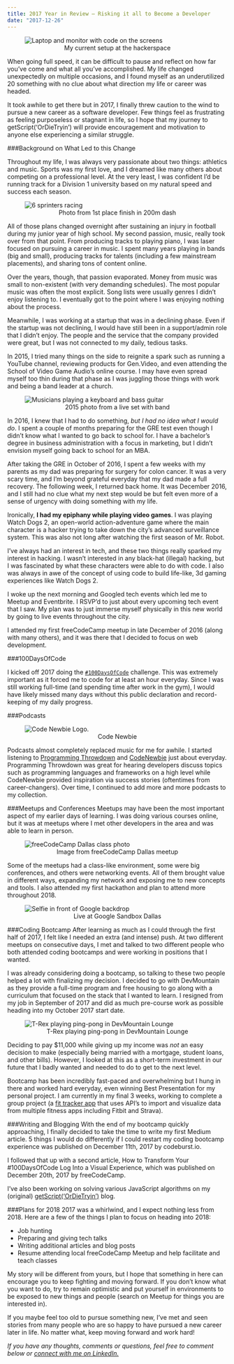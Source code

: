 ```yaml
---
title: 2017 Year in Review — Risking it all to Become a Developer
date: "2017-12-26"
---
```


<figure>
  <img src="./dm-setup.jpeg" alt="Laptop and monitor with code on the screens"/>
  <figcaption style="text-align: center">My current setup at the hackerspace</figcaption>
</figure>

When going full speed, it can be difficult to pause and reflect on how far you’ve come and what all you’ve accomplished. My life changed unexpectedly on multiple occasions, and I found myself as an underutilized 20 something with no clue about what direction my life or career was headed.

It took awhile to get there but in 2017, I finally threw caution to the wind to pursue a new career as a software developer. Few things feel as frustrating as feeling purposeless or stagnant in life, so I hope that my journey to getScript(‘OrDieTryin’) will provide encouragement and motivation to anyone else experiencing a similar struggle.

###Background on What Led to this Change

Throughout my life, I was always very passionate about two things: athletics and music. Sports was my first love, and I dreamed like many others about competing on a professional level. At the very least, I was confident I’d be running track for a Division 1 university based on my natural speed and success each season.

<figure>
  <img src="./track.jpeg" alt="6 sprinters racing"/>
  <figcaption style="text-align: center">Photo from 1st place finish in 200m dash</figcaption>
</figure>

All of those plans changed overnight after sustaining an injury in football during my junior year of high school. My second passion, music, really took over from that point. From producing tracks to playing piano, I was laser focused on pursuing a career in music. I spent many years playing in bands (big and small), producing tracks for talents (including a few mainstream placements), and sharing tons of content online.

Over the years, though, that passion evaporated. Money from music was small to non-existent (with very demanding schedules). The most popular music was often the most explicit. Song lists were usually genres I didn’t enjoy listening to. I eventually got to the point where I was enjoying nothing about the process.

Meanwhile, I was working at a startup that was in a declining phase. Even if the startup was not declining, I would have still been in a support/admin role that I didn’t enjoy. The people and the service that the company provided were great, but I was not connected to my daily, tedious tasks.

In 2015, I tried many things on the side to reignite a spark such as running a YouTube channel, reviewing products for Gen.Video, and even attending the School of Video Game Audio’s online course. I may have even spread myself too thin during that phase as I was juggling those things with work and being a band leader at a church.

<figure>
  <img src="./keys.jpeg" alt="Musicians playing a keyboard and bass guitar"/>
  <figcaption style="text-align: center">2015 photo from a live set with band</figcaption>
</figure>

In 2016, I knew that I had to do something, <em>but I had no idea what I would do</em>. I spent a couple of months preparing for the GRE test even though I didn’t know what I wanted to go back to school for. I have a bachelor’s degree in business administration with a focus in marketing, but I didn’t envision myself going back to school for an MBA.

After taking the GRE in October of 2016, I spent a few weeks with my parents as my dad was preparing for surgery for colon cancer. It was a very scary time, and I’m beyond grateful everyday that my dad made a full recovery. The following week, I returned back home. It was December 2016, and I still had no clue what my next step would be but felt even more of a sense of urgency with doing something with my life.

Ironically, <strong>I had my epiphany while playing video games</strong>. I was playing Watch Dogs 2, an open-world action-adventure game where the main character is a hacker trying to take down the city’s advanced surveillance system. This was also not long after watching the first season of Mr. Robot.

I’ve always had an interest in tech, and these two things really sparked my interest in hacking. I wasn’t interested in any black-hat (illegal) hacking, but I was fascinated by what these characters were able to do with code. I also was always in awe of the concept of using code to build life-like, 3d gaming experiences like Watch Dogs 2.

I woke up the next morning and Googled tech events which led me to Meetup and Eventbrite. I RSVP’d to just about every upcoming tech event that I saw. My plan was to just immerse myself physically in this new world by going to live events throughout the city.

I attended my first freeCodeCamp meetup in late December of 2016 (along with many others), and it was there that I decided to focus on web development.

###100DaysOfCode

I kicked off 2017 doing the <a href="https://github.com/MightyJoeW/100-Days-of-Code" target="_blank" rel="noopener noreferrer">```#100DaysOfCode```</a> challenge. This was extremely important as it forced me to code for at least an hour everyday. Since I was still working full-time (and spending time after work in the gym), I would have likely missed many days without this public declaration and record-keeping of my daily progress.

###Podcasts
<figure>
  <img src="./code-newbie-logo.jpeg" alt="Code Newbie Logo."/>
  <figcaption style="text-align: center">Code Newbie</figcaption>
</figure>

Podcasts almost completely replaced music for me for awhile. I started listening to <a href="https://www.programmingthrowdown.com/" target="_blank" rel="noopener noreferrer">Programming Throwdown</a> and <a href="https://www.codenewbie.org/" target="_blank" rel="noopener noreferrer">CodeNewbie</a> just about everyday. Programming Throwdown was great for hearing developers discuss topics such as programming languages and frameworks on a high level while CodeNewbie provided inspiration via success stories (oftentimes from career-changers). Over time, I continued to add more and more podcasts to my collection.

###Meetups and Conferences
Meetups may have been the most important aspect of my earlier days of learning. I was doing various courses online, but it was at meetups where I met other developers in the area and was able to learn in person.

<figure>
  <img src="./fccd.jpeg" alt="freeCodeCamp Dallas class photo"/>
  <figcaption style="text-align: center">Image from freeCodeCamp Dallas meetup</figcaption>
</figure>

Some of the meetups had a class-like environment, some were big conferences, and others were networking events. All of them brought value in different ways, expanding my network and exposing me to new concepts and tools. I also attended my first hackathon and plan to attend more throughout 2018.

<figure>
  <img src="./google-sandbox.jpeg" alt="Selfie in front of Google backdrop"/>
  <figcaption style="text-align: center">Live at Google Sandbox Dallas</figcaption>
</figure>

###Coding Bootcamp
After learning as much as I could through the first half of 2017, I felt like I needed an extra (and intense) push. At two different meetups on consecutive days, I met and talked to two different people who both attended coding bootcamps and were working in positions that I wanted.

I was already considering doing a bootcamp, so talking to these two people helped a lot with finalizing my decision. I decided to go with DevMountain as they provide a full-time program and free housing to go along with a curriculum that focused on the stack that I wanted to learn. I resigned from my job in September of 2017 and did as much pre-course work as possible heading into my October 2017 start date.

<figure>
  <img src="./dm-trex.jpeg" alt="T-Rex playing ping-pong in DevMountain Lounge"/>
  <figcaption style="text-align: center">T-Rex playing ping-pong in DevMountain Lounge</figcaption>
</figure>

Deciding to pay $11,000 while giving up my income was <em>not</em> an easy decision to make (especially being married with a mortgage, student loans, and other bills). However, I looked at this as a short-term investment in our future that I badly wanted and needed to do to get to the next level.

Bootcamp has been incredibly fast-paced and overwhelming but I hung in there and worked hard everyday, even winning Best Presentation for my personal project. I am currently in my final 3 weeks, working to complete a group project (a <a href="https://github.com/FitTracker/Fitness-Goal-Tracker" target="_blank" rel="noopener noreferrer">fit tracker app</a> that uses API’s to import and visualize data from multiple fitness apps including Fitbit and Strava).

###Writing and Blogging
With the end of my bootcamp quickly approaching, I finally decided to take the time to write my first Medium article. 5 things I would do differently if I could restart my coding bootcamp experience was published on December 11th, 2017 by codeburst.io.

I followed that up with a second article, How to Transform Your #100DaysOfCode Log Into a Visual Experience, which was published on December 20th, 2017 by freeCodeCamp.

I’ve also been working on solving various JavaScript algorithms on my (original) <a href="https://getscriptordietryin.wordpress.com/" target="_blank" rel="noopener noreferrer">getScript(‘OrDieTryin’)</a> blog.

###Plans for 2018
2017 was a whirlwind, and I expect nothing less from 2018. Here are a few of the things I plan to focus on heading into 2018:

- Job hunting
- Preparing and giving tech talks
- Writing additional articles and blog posts
- Resume attending local freeCodeCamp Meetup and help facilitate and teach classes

My story will be different from yours, but I hope that something in here can encourage you to keep fighting and moving forward. If you don’t know what you want to do, try to remain optimistic and put yourself in environments to be exposed to new things and people (search on Meetup for things you are interested in).

If you maybe feel too old to pursue something new, I’ve met and seen stories from many people who are so happy to have pursued a new career later in life. No matter what, keep moving forward and work hard!

<em>If you have any thoughts, comments or questions, feel free to comment below or <a href="https://www.linkedin.com/in/josephmwarren/" target="_blank" rel="noopener noreferrer">connect with me on LinkedIn.</a></em>